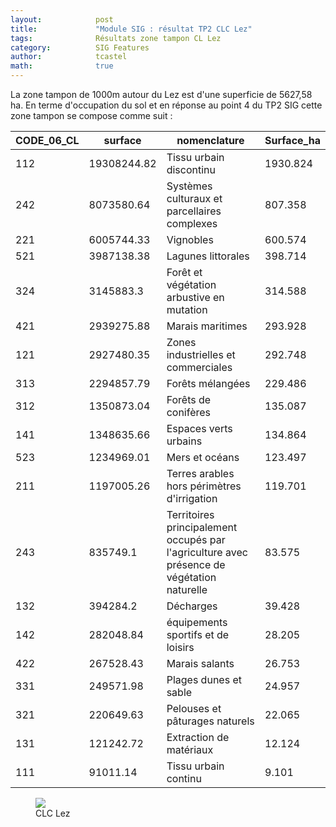 ```yaml
---
layout:            post
title:             "Module SIG : résultat TP2 CLC Lez"
tags:              Résultats zone tampon CL Lez 
category:          SIG Features
author:            tcastel
math:              true
---
```


La zone tampon de 1000m autour du Lez est d'une superficie de 5627,58 ha. En terme d'occupation du sol et en réponse au point 4 du TP2 SIG cette zone tampon se compose comme suit :

CODE_06_CL  |  surface      |  nomenclature                                                                                  |  Surface_ha
------------|---------------|----------------------------------------------------------------------------------------------|------------
112         |  19308244.82  |  Tissu urbain discontinu                                                                     |  1930.824
242         |  8073580.64   |  Systèmes culturaux et parcellaires complexes                                                |  807.358
221         |  6005744.33   |  Vignobles                                                                                   |  600.574
521         |  3987138.38   |  Lagunes littorales                                                                          |  398.714
324         |  3145883.3    |  Forêt et végétation arbustive en mutation                                                   |  314.588
421         |  2939275.88   |  Marais maritimes                                                                            |  293.928
121         |  2927480.35   |  Zones industrielles et commerciales                                                         |  292.748
313         |  2294857.79   |  Forêts mélangées                                                                            |  229.486
312         |  1350873.04   |  Forêts de conifères                                                                         |  135.087
141         |  1348635.66   |  Espaces verts urbains                                                                       |  134.864
523         |  1234969.01   |  Mers et océans                                                                              |  123.497
211         |  1197005.26   |  Terres arables hors périmètres d'irrigation                                                 |  119.701
243         |  835749.1     |  Territoires principalement occupés par l'agriculture avec présence de végétation naturelle  |  83.575
132         |  394284.2     |  Décharges                                                                                   |  39.428
142         |  282048.84    |  équipements sportifs et de loisirs                                                          |  28.205
422         |  267528.43    |  Marais salants                                                                              |  26.753
331         |  249571.98    |  Plages dunes et sable                                                                       |  24.957
321         |  220649.63    |  Pelouses et pâturages naturels                                                              |  22.065
131         |  121242.72    |  Extraction de matériaux                                                                     |  12.124
111         |  91011.14     |  Tissu urbain continu                                                                        |  9.101

<aside>
   <figure class="right">
   <img src="{{ "/media/imgis/Lez.jpg#right" | absolute_url }}" />
      <figcaption>CLC Lez </figcaption>
   </figure>
</aside>


